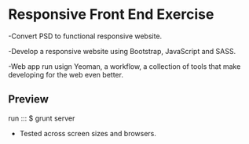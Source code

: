 Responsive Front End Exercise
=============================

-Convert PSD to functional responsive website.

-Develop a responsive website using Bootstrap, JavaScript and SASS.

-Web app run usign Yeoman, a workflow, a collection of tools that make developing for the web even better.

Preview
---------
run ::: $ grunt server

* Tested across screen sizes and browsers. 